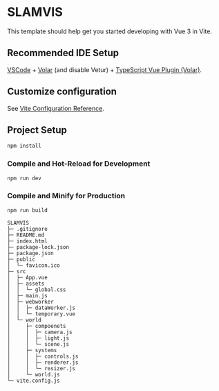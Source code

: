 # SLAMVIS

This template should help get you started developing with Vue 3 in Vite.

## Recommended IDE Setup

[VSCode](https://code.visualstudio.com/) + [Volar](https://marketplace.visualstudio.com/items?itemName=Vue.volar) (and disable Vetur) + [TypeScript Vue Plugin (Volar)](https://marketplace.visualstudio.com/items?itemName=Vue.vscode-typescript-vue-plugin).

## Customize configuration

See [Vite Configuration Reference](https://vitejs.dev/config/).

## Project Setup

```sh
npm install
```

### Compile and Hot-Reload for Development

```sh
npm run dev
```

### Compile and Minify for Production

```sh
npm run build
```

```
SLAMVIS
├─ .gitignore
├─ README.md
├─ index.html
├─ package-lock.json
├─ package.json
├─ public
│  └─ favicon.ico
├─ src
│  ├─ App.vue
│  ├─ assets
│  │  └─ global.css
│  ├─ main.js
│  ├─ webworker
│  │  ├─ dataWorker.js
│  │  └─ temporary.vue
│  └─ world
│     ├─ compoenets
│     │  ├─ camera.js
│     │  ├─ light.js
│     │  └─ scene.js
│     ├─ systems
│     │  ├─ controls.js
│     │  ├─ renderer.js
│     │  └─ resizer.js
│     └─ world.js
└─ vite.config.js

```